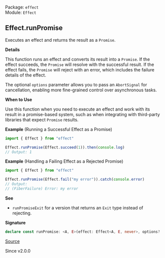 Package: `effect`<br />
Module: `Effect`<br />

## Effect.runPromise

Executes an effect and returns the result as a `Promise`.

**Details**

This function runs an effect and converts its result into a `Promise`. If the
effect succeeds, the `Promise` will resolve with the successful result. If
the effect fails, the `Promise` will reject with an error, which includes the
failure details of the effect.

The optional `options` parameter allows you to pass an `AbortSignal` for
cancellation, enabling more fine-grained control over asynchronous tasks.

**When to Use**

Use this function when you need to execute an effect and work with its result
in a promise-based system, such as when integrating with third-party
libraries that expect `Promise` results.

**Example** (Running a Successful Effect as a Promise)

```ts
import { Effect } from "effect"

Effect.runPromise(Effect.succeed(1)).then(console.log)
// Output: 1
```

**Example** (Handling a Failing Effect as a Rejected Promise)

```ts
import { Effect } from "effect"

Effect.runPromise(Effect.fail("my error")).catch(console.error)
// Output:
// (FiberFailure) Error: my error
```

**See**

- `runPromiseExit` for a version that returns an `Exit` type instead
of rejecting.

**Signature**

```ts
declare const runPromise: <A, E>(effect: Effect<A, E, never>, options?: { readonly signal?: AbortSignal | undefined; } | undefined) => Promise<A>
```

[Source](https://github.com/Effect-TS/effect/tree/main/packages/effect/src/Effect.ts#L12104)

Since v2.0.0